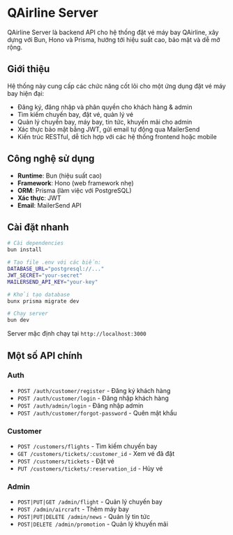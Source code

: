 # QAirline Server

QAirline Server là backend API cho hệ thống đặt vé máy bay QAirline, xây dựng với Bun, Hono và Prisma, hướng tới hiệu suất cao, bảo mật và dễ mở rộng.

## Giới thiệu

Hệ thống này cung cấp các chức năng cốt lõi cho một ứng dụng đặt vé máy bay hiện đại:
- Đăng ký, đăng nhập và phân quyền cho khách hàng & admin
- Tìm kiếm chuyến bay, đặt vé, quản lý vé
- Quản lý chuyến bay, máy bay, tin tức, khuyến mãi cho admin
- Xác thực bảo mật bằng JWT, gửi email tự động qua MailerSend
- Kiến trúc RESTful, dễ tích hợp với các hệ thống frontend hoặc mobile

## Công nghệ sử dụng

- **Runtime**: Bun (hiệu suất cao)
- **Framework**: Hono (web framework nhẹ)
- **ORM**: Prisma (làm việc với PostgreSQL)
- **Xác thực**: JWT
- **Email**: MailerSend API

## Cài đặt nhanh

```bash
# Cài dependencies
bun install

# Tạo file .env với các biến:
DATABASE_URL="postgresql://..."
JWT_SECRET="your-secret"
MAILERSEND_API_KEY="your-key"

# Khởi tạo database
bunx prisma migrate dev

# Chạy server
bun dev
```

Server mặc định chạy tại `http://localhost:3000`

## Một số API chính

### Auth
- `POST /auth/customer/register` - Đăng ký khách hàng
- `POST /auth/customer/login` - Đăng nhập khách hàng
- `POST /auth/admin/login` - Đăng nhập admin
- `POST /auth/customer/forgot-password` - Quên mật khẩu

### Customer  
- `POST /customers/flights` - Tìm kiếm chuyến bay
- `GET /customers/tickets/:customer_id` - Xem vé đã đặt
- `POST /customers/tickets` - Đặt vé
- `PUT /customers/tickets/:reservation_id` - Hủy vé

### Admin
- `POST|PUT|GET /admin/flight` - Quản lý chuyến bay
- `POST /admin/aircraft` - Thêm máy bay
- `POST|PUT|DELETE /admin/news` - Quản lý tin tức
- `POST|DELETE /admin/promotion` - Quản lý khuyến mãi



